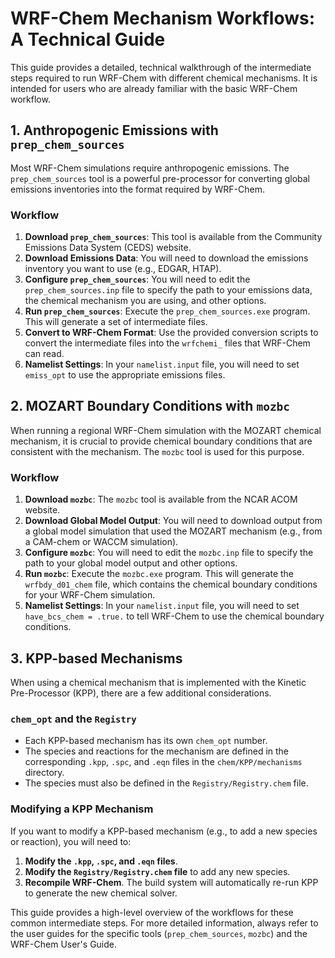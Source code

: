 # WRF-Chem Mechanism Workflows: A Technical Guide

This guide provides a detailed, technical walkthrough of the intermediate steps required to run WRF-Chem with different chemical mechanisms. It is intended for users who are already familiar with the basic WRF-Chem workflow.

## 1. Anthropogenic Emissions with `prep_chem_sources`

Most WRF-Chem simulations require anthropogenic emissions. The `prep_chem_sources` tool is a powerful pre-processor for converting global emissions inventories into the format required by WRF-Chem.

### Workflow

1.  **Download `prep_chem_sources`**: This tool is available from the Community Emissions Data System (CEDS) website.
2.  **Download Emissions Data**: You will need to download the emissions inventory you want to use (e.g., EDGAR, HTAP).
3.  **Configure `prep_chem_sources`**: You will need to edit the `prep_chem_sources.inp` file to specify the path to your emissions data, the chemical mechanism you are using, and other options.
4.  **Run `prep_chem_sources`**: Execute the `prep_chem_sources.exe` program. This will generate a set of intermediate files.
5.  **Convert to WRF-Chem Format**: Use the provided conversion scripts to convert the intermediate files into the `wrfchemi_` files that WRF-Chem can read.
6.  **Namelist Settings**: In your `namelist.input` file, you will need to set `emiss_opt` to use the appropriate emissions files.

## 2. MOZART Boundary Conditions with `mozbc`

When running a regional WRF-Chem simulation with the MOZART chemical mechanism, it is crucial to provide chemical boundary conditions that are consistent with the mechanism. The `mozbc` tool is used for this purpose.

### Workflow

1.  **Download `mozbc`**: The `mozbc` tool is available from the NCAR ACOM website.
2.  **Download Global Model Output**: You will need to download output from a global model simulation that used the MOZART mechanism (e.g., from a CAM-chem or WACCM simulation).
3.  **Configure `mozbc`**: You will need to edit the `mozbc.inp` file to specify the path to your global model output and other options.
4.  **Run `mozbc`**: Execute the `mozbc.exe` program. This will generate the `wrfbdy_d01_chem` file, which contains the chemical boundary conditions for your WRF-Chem simulation.
5.  **Namelist Settings**: In your `namelist.input` file, you will need to set `have_bcs_chem = .true.` to tell WRF-Chem to use the chemical boundary conditions.

## 3. KPP-based Mechanisms

When using a chemical mechanism that is implemented with the Kinetic Pre-Processor (KPP), there are a few additional considerations.

### `chem_opt` and the `Registry`

-   Each KPP-based mechanism has its own `chem_opt` number.
-   The species and reactions for the mechanism are defined in the corresponding `.kpp`, `.spc`, and `.eqn` files in the `chem/KPP/mechanisms` directory.
-   The species must also be defined in the `Registry/Registry.chem` file.

### Modifying a KPP Mechanism

If you want to modify a KPP-based mechanism (e.g., to add a new species or reaction), you will need to:

1.  **Modify the `.kpp`, `.spc`, and `.eqn` files**.
2.  **Modify the `Registry/Registry.chem` file** to add any new species.
3.  **Recompile WRF-Chem**. The build system will automatically re-run KPP to generate the new chemical solver.

This guide provides a high-level overview of the workflows for these common intermediate steps. For more detailed information, always refer to the user guides for the specific tools (`prep_chem_sources`, `mozbc`) and the WRF-Chem User's Guide.
